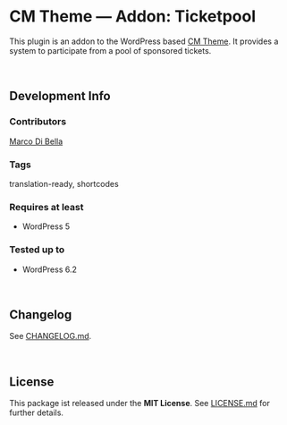 #  CM Theme &mdash; Addon: Ticketpool
This plugin is an addon to the WordPress based [CM Theme](https://github.com/mdibella-dev/cm).
It provides a system to participate from a pool of sponsored tickets.

<br>

## Development Info

### Contributors
[Marco Di Bella ](https://github.com/mdibella-dev)

### Tags
translation-ready, shortcodes

### Requires at least

- WordPress 5

### Tested up to

- WordPress 6.2

<br>

## Changelog

See [CHANGELOG.md](https://github.com/mdibella-dev/cm-theme-addon-ticketpool/blob/main/CHANGELOG.md).

<br>

## License

This package ist released under the **MIT License**. See [LICENSE.md](https://github.com/mdibella-dev/cm-theme-addon-ticketpool/blob/main/LICENSE.md) for further details.
